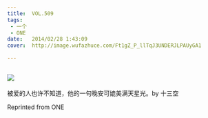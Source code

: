 ```yaml
---
title:	VOL.509
tags:
 - 一个
 - ONE
date:	2014/02/28 1:43:09
cover:	http://image.wufazhuce.com/Ft1gZ_P_llTqJ3UNDERJLPAUyGA1

---
```

![](http://image.wufazhuce.com/Ft1gZ_P_llTqJ3UNDERJLPAUyGA1)
---

被爱的人也许不知道，他的一句晚安可媲美满天星光。by 十三空
 
Reprinted from ONE
